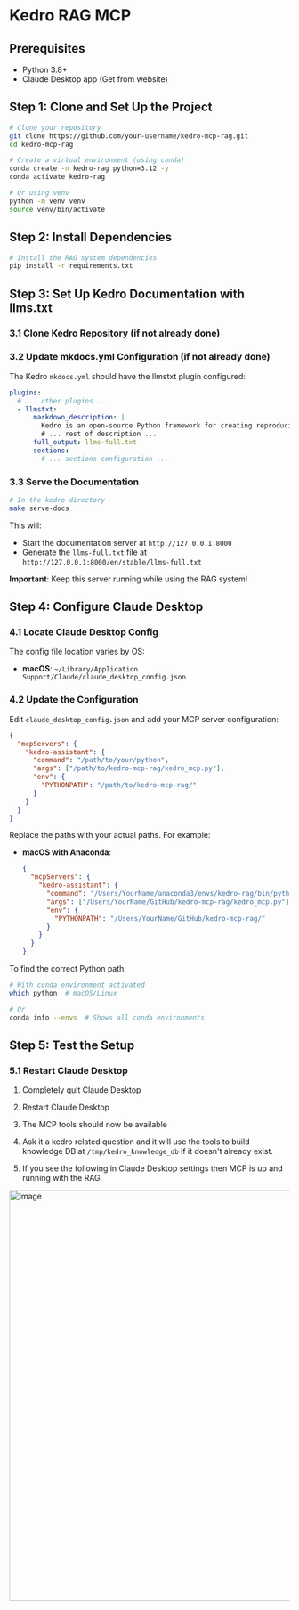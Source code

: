 # Kedro RAG MCP

## Prerequisites

- Python 3.8+
- Claude Desktop app (Get from website)

## Step 1: Clone and Set Up the Project

```bash
# Clone your repository
git clone https://github.com/your-username/kedro-mcp-rag.git
cd kedro-mcp-rag

# Create a virtual environment (using conda) 
conda create -n kedro-rag python=3.12 -y
conda activate kedro-rag

# Or using venv
python -m venv venv
source venv/bin/activate
```

## Step 2: Install Dependencies

```bash
# Install the RAG system dependencies
pip install -r requirements.txt
```

## Step 3: Set Up Kedro Documentation with llms.txt

### 3.1 Clone Kedro Repository (if not already done)

### 3.2 Update mkdocs.yml Configuration (if not already done)

The Kedro `mkdocs.yml` should have the llmstxt plugin configured:

```yaml
plugins:
  # ... other plugins ...
  - llmstxt:
      markdown_description: |
        Kedro is an open-source Python framework for creating reproducible, maintainable, and modular data science code. 
        # ... rest of description ...
      full_output: llms-full.txt
      sections:
        # ... sections configuration ...
```

### 3.3 Serve the Documentation

```bash
# In the kedro directory
make serve-docs
```

This will:
- Start the documentation server at `http://127.0.0.1:8000`
- Generate the `llms-full.txt` file at `http://127.0.0.1:8000/en/stable/llms-full.txt`

**Important**: Keep this server running while using the RAG system!

## Step 4: Configure Claude Desktop

### 4.1 Locate Claude Desktop Config

The config file location varies by OS:
- **macOS**: `~/Library/Application Support/Claude/claude_desktop_config.json`

### 4.2 Update the Configuration

Edit `claude_desktop_config.json` and add your MCP server configuration:

```json
{
  "mcpServers": {
    "kedro-assistant": {
      "command": "/path/to/your/python",
      "args": ["/path/to/kedro-mcp-rag/kedro_mcp.py"],
      "env": {
        "PYTHONPATH": "/path/to/kedro-mcp-rag/"
      }
    }
  }
}
```

Replace the paths with your actual paths. For example:
- **macOS with Anaconda**:
  ```json
  {
    "mcpServers": {
      "kedro-assistant": {
        "command": "/Users/YourName/anaconda3/envs/kedro-rag/bin/python",
        "args": ["/Users/YourName/GitHub/kedro-mcp-rag/kedro_mcp.py"],
        "env": {
          "PYTHONPATH": "/Users/YourName/GitHub/kedro-mcp-rag/"
        }
      }
    }
  }
  ```

To find the correct Python path:
```bash
# With conda environment activated
which python  # macOS/Linux

# Or
conda info --envs  # Shows all conda environments
```

## Step 5: Test the Setup


### 5.1 Restart Claude Desktop

1. Completely quit Claude Desktop
2. Restart Claude Desktop
3. The MCP tools should now be available
4. Ask it a kedro related question and it will use the tools to build knowledge DB at `/tmp/kedro_knowledge_db` if it doesn't already exist.

5. If you see the following in Claude Desktop settings then MCP is up and running with the RAG.

<img width="1005" height="738" alt="image" src="https://github.com/user-attachments/assets/5fdcdbfe-c59a-4c38-9383-08cd47ab5f6e" />


